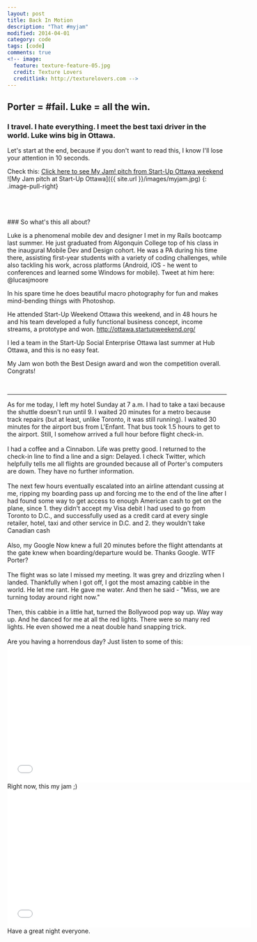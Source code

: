 ```yaml
---
layout: post
title: Back In Motion
description: "That #myjam"
modified: 2014-04-01
category: code
tags: [code]
comments: true
<!-- image:
  feature: texture-feature-05.jpg
  credit: Texture Lovers
  creditlink: http://texturelovers.com -->
---
```


## Porter = #fail. Luke = all the win.

### I travel. I hate everything. I meet the best taxi driver in the world. Luke wins big in Ottawa. 

Let's start at the end, because if you don't want to read this, I know I'll lose your attention in 10 seconds.

Check this: 
 <a href="http://myjam.co" target="_blank">Click here to see My Jam! pitch from Start-Up Ottawa weekend</a>
![My Jam pitch at Start-Up Ottawa]({{ site.url }}/images/myjam.jpg)
{: .image-pull-right}

<br />
<br />
<br />
### So what's this all about?

Luke is a phenomenal mobile dev and designer I met in my Rails bootcamp last summer. He just graduated from Algonquin College top of his class in the inaugural Mobile Dev and Design cohort. He was a PA during his time there, assisting first-year students with a variety of coding challenges, while also tackling his work, across platforms (Android, iOS - he went to conferences and learned some Windows for mobile). Tweet at him here: @lucasjmoore

In his spare time he does beautiful macro photography for fun and makes mind-bending things with Photoshop.

He attended Start-Up Weekend Ottawa this weekend, and in 48 hours he and his team developed a fully functional business concept, income streams, a prototype and won. http://ottawa.startupweekend.org/

I led a team in the Start-Up Social Enterprise Ottawa last summer at Hub Ottawa, and this is no easy feat. 

My Jam won both the Best Design award and won the competition overall. Congrats! 

<br />
<hr />
As for me today, I left my hotel Sunday at 7 a.m. I had to take a taxi because the shuttle doesn't run until 9. I waited 20 minutes for a metro because track repairs (but at least, unlike Toronto, it was still running). I waited 30 minutes for the airport bus from L'Enfant. That bus took 1.5 hours to get to the airport. Still, I somehow arrived a full hour before flight check-in.
<br />
<br />
I had a coffee and a Cinnabon. Life was pretty good. I returned to the check-in line to find a line and a sign: Delayed. I check Twitter, which helpfully tells me all flights are grounded because all of Porter's computers are down. They have no further information.
<br />
<br />
The next few hours eventually escalated into an airline attendant cussing at me, ripping my boarding pass up and forcing me to the end of the line after I had found some way to get access to enough American cash to get on the plane, since 1. they didn't accept my Visa debit I had used to go from Toronto to D.C., and successfully used as a credit card at every single retailer, hotel, taxi and other service in D.C. and 2. they wouldn't take Canadian cash
<br />
<br />
Also, my Google Now knew a full 20 minutes before the flight attendants at the gate knew when boarding/departure would be. Thanks Google. WTF Porter?
<br />
<br />
The flight was so late I missed my meeting. It was grey and drizzling when I landed. Thankfully when I got off, I got the most amazing cabbie in the world. He let me rant. He gave me water. And then he said - "Miss, we are turning today around right now."
<br />
<br />
Then, this cabbie in a little hat, turned the Bollywood pop way up. Way way up. And he danced for me at all the red lights. There were so many red lights. He even showed me a neat double hand snapping trick.
<br />
<br />
Are you having a horrendous day? Just listen to some of this:
<br />
<iframe width="560" height="315" src="//www.youtube.com/watch?v=TT0APvQfS-A" frameborder="0"> </iframe>
<br />
Right now, this my jam ;)
<iframe width="560" height="315" src="//www.youtube.com/embed/lSAKFkxq4jA" frameborder="0"> </iframe>
Have a great night everyone.
